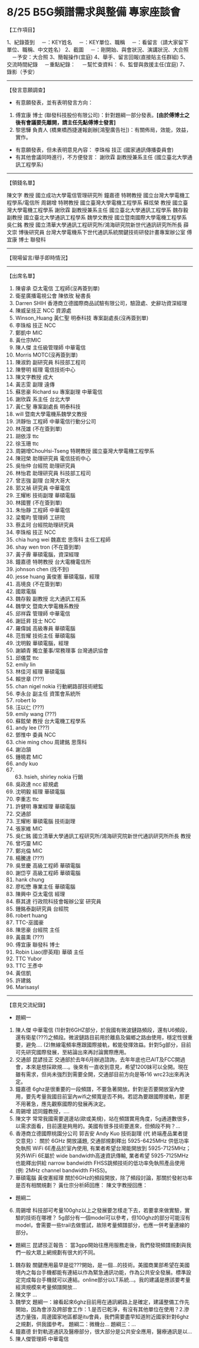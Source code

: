 # 8/25 B5G頻譜需求與整備 專家座談會
【工作項目】

1、紀錄簽到
　－：KEY姓名
　－：KEY單位、職稱
　－：看留言（請大家留下單位、職稱、中文姓名）
2、截圖
　－：剛開始、與會狀況、演講狀況、大合照
　－予安：大合照
3、簡報操作(宜庭)
4、舉手、留言回報(直接貼主任群組)
5、交流時間紀錄
　－重點紀錄：
　－幫忙查資料：
6、監督與救援主任(宜庭)
7、錄影（予安）


---

【發言意願調查】

* 有意願發表，並有表明發言方向：
1. 傅宜康 博士 (聯發科技股份有限公司)：針對題綱一部分發表。**[由於傅博士之後有會議要先離開，請主任先點傅博士發言]**
1. 黎思驊 負責人 (橋東橋西捷運報創辦[鴻聖廣告社])：有關佈局，效能，效益，實作。
* 有意願發表，但未表明意見內容：
李珠榕 技正 (國家通訊傳播委員會)
* 有其他會議同時進行，不方便發言：
謝欣霖 副教授兼系主任 (國立臺北大學通訊工程學系)


---

【領錢名單】

陳文字 教授	國立成功大學電信管理研究所
鐘嘉德 特聘教授	國立台灣大學電機工程學系/電信所
周錫增 特聘教授	國立臺灣大學電機工程學系
蘇炫榮 教授	國立臺灣大學電機工程學系
謝欣霖 副教授兼系主任	國立臺北大學通訊工程學系
魏存毅 副教授	國立臺北大學通訊工程學系
魏學文教授	國立暨南國際大學電機工程學系
吳仁銘 教授	國立清華大學通訊工程研究所/鴻海研究院新世代通訊研究所所長
薛文崇 博後研究員	台灣大學電機系下世代通訊系統關鍵技術研發計畫專案辦公室
傅宜康 博士 聯發科


---

【現場留言/舉手即時情況】


---

【出席名單】
1. 陳睿承 亞太電信 工程師(沒再簽到單)
1. 衛星廣播電視公會 陳依玫 秘書長
1. Darren SHIH 香港商立德國際商品試驗有限公司，驗證處、史辭功資深經理
1. 陳威呈技正 NCC 資源處 
1. Winson_Huang 黃仁聖 明泰科技 專案副處長(沒再簽到單)
1. 李珠榕 技正 NCC
2. 鄭凱中 MIC
4. 黃仕宗MIC
5. 陳人傑 主任級管理師 中華電信
6. Morris MOTC(沒再簽到單)
7. 陳淑鈞 副研究員 科技部工程司
8. 陳譽明 經理 電信技術中心
9. 陳文字教授 成大
10. 黃志雯 副理 遠傳
11. 蘇思豪 Richard su 專案副理 中華電信
12. 謝欣霖 系主任 台北大學
13. 黃仁聖 專案副處長 明泰科技
14. will 暨南大學電機系魏學文教授
15. 洪靜怡 工程師 中華電信行動分公司
16. 林茂雄 (不在簽到單)
17. 胡依淳 ttc
18. 徐玉珊 ttc
19. 周錫增ChouHsi-Tseng 特聘教授 國立臺灣大學電機工程學系
20. 陳冠榮 助理研究員 電信技術中心
21. 吳怡仲 台經院 助理研究員
22. 林怡君 助理研究員 科技部工程司
23. 曾志強 副理 台灣大哥大
24. 郭又禎 研究員 中華電信
25. 王耀彬 技術副理 華碩電腦
26. 林國豐 (不在簽到單)
27. 朱怡靜 工程師 中華電信
28. 梁蜀昀 管理師 工研院
29. 蔡孟珂 台經院助理研究員
30. 李珠榕 技正 NCC
31. chia hung wei 魏嘉宏 思霈科 主任工程師 
32. shay wen tron (不在簽到單)
33. 黃子霽 華碩電腦，資深經理
34. 鐘嘉德 特聘教授 台大電機電信所
35. johnson chen (找不到)
36. jesse huang 黃俊憲 華碩電腦，經理
37. 高境良 (不在簽到單)
38. 國眾電腦 
39. 魏存毅  副教授 北大通訊工程系
40. 魏學文 暨南大學電機系教授
41. 邱祥霖 管理師 中華電信
42. 謝廷昇 技士 NCC
43. 羅偉誠 高級專員 華碩電腦
44. 范哲耀 技術主任 華碩電腦
45. 沈明毅 華碩電腦，經理
46. 謝穎青 獨立董事/常務理事 台灣通訊協會
47. 邱儀萱 ttc
48. emily lin 
49. 林佳河 經理 華碩電腦
50. 賴世章 (???)
51. chan nigel nokia 行動網路部技術總監
52. 李永台 副主任 資策會系統所
53. robert lo 
54. 汪以仁 (???)
55. emily wang (???)
56. 蘇鉉榮 教授 台大電機工程學系
57. andy lee (???)
58. 鄧惟中 委員 NCC
59. chie ming chou 周建銘 思霈科
60. 謝泊頷
61. 鍾曉君 MIC
62. andy kuo 
63. 63. hsieh, shirley nokia 行銷
64. 吳政達 ncc 綜規處
65. 沈明毅 經理 華碩電腦
66. 李重志 ttc
67. 許健明 專業經理 華碩電腦
68. 交通部
69. 王耀彬 華碩電腦 技術副理 
70. 張家維 MIC
71. 吳仁銘 國立清華大學通訊工程研究所/鴻海研究院新世代通訊研究所所長 教授
72. 曾巧靈 MIC
73. 鄭兆倫 MIC
74. 楊騰達 (???)
75. 吳昱慶 高級工程師 華碩電腦
76. 謝岱亨 高級工程師 華碩電腦
77. hank chung
78. 廖松懋 專業主任 華碩電腦
79. 陳興中 亞太電信 經理
81. 蔡其達 行政院科技會報辦公室 研究員
82. 鍾銘泰副研究員 台經院 
83. robert huang
84. TTC-巫國豪 
85. 陳思豪 台經院 主任
86. 黃晨熏 (???)
87. 傅宜康 聯發科 博士
88. Robin Liao(廖英翔) 華碩 主任
89. TTC Yubor 
90. TTC 王彥中
91. 黃信凱
92. 許建銘
93. Marisasyl



---

【意見交流紀錄】
* 題綱一
1. 陳人傑 中華電信
(1)針對6GHZ部分，於我國有微波鏈路頻段，還有U6頻段，還有衛星(???)之頻段。微波鏈路目前用於離島及偏鄉之路由使用，穩定性很重要，避免....
(2)無線電頻率應跟國際接軌，較能發揮效益。針對5g部分，目前可先研究國際發展，至結論出來再討論實際應用。
2. 交通部 昆諺技正
交通部於去年6月辦過諮詢，去年年底也已AIT及FCC開過會，本來是想採歐規....。後來有一直收到意見，希望1200妹可以全開。現在雖有需求，但尚未強烈到需要全開，交通部目前方向是等r16 wrc23出來再決定。
3. 鐘嘉德
6ghz是很重要的一段頻譜，不要急著開放。針對是否要開放室內使用，要先考量我國目前室內wifi之頻寬是否不夠。若認為要跟國際接軌，那更不用著急，應先觀察國際的發展再決定。
4. 周錫增
認同鐘教授，....
5. 陳文字
常常我國需要選邊站(歐或美規)，站在頻譜實用角度，5g通道數很多，以需求面看，目前還是夠用的。美國有很多技術要進來，但頻段不夠？...
6. 香港商立德國際桃園分公司 郭吉安 Andy Kuo 技術副理 (代 終端產品業者提交意見)：
關於 6GHz 開放議題, 交通部規劃釋出 5925-6425MHz 供低功率免執照 WiFi 6E產品於室內使用, 有業者希望台灣能開放到 5925-7125MHz；
另外WiFi 6E屬於 wide bandwidth高速資訊傳輸, 業者希望 5925-7125MHz 也能釋出供給 narrow bandwidth FHSS跳頻技術的低功率免執照產品使用 (例: 2MHz channel bandwidth FHSS)。
7. 華碩電腦 黃俊憲經理
關於6GHz的頻段開放，除了頻段討論，那關於發射功率是否有相關規劃？
黃仕宗分析師回應：
陳文字教授回應：

* 題綱二
6. 周錫增
科技部可考量100ghz以上之發展要怎樣走下去，若要拿來做實驗，實驗的技術在哪裡？
5g部分有一個model可以參考，但100ghz的部分可能沒有model，會需要一些trail去做嘗試，故除考量頻譜部分，也應一併考量連線的部分。

* 題綱三
昆諺技正報告：
當3gpp開始往應用服務走後，我們發現頻譜規劃與我們一般大眾上網規劃有很大的不同。
1. 魏存毅
關鍵應用最早是從???開始，是一個...的技術。美國商業部希望在美國境內之每台手機都能有連結以作為緊急通訊功能，作為公共安全發展。標準設定完成每台手機就可以連結。online部分以LT系統...。我的建議是應該要考量經濟規模來考量頻譜開放...
2. 陳文字
...
3. 魏學文
題綱一：線看起來6ghz目前用在通訊網路上是確定，建議整備工作先開始，因為會涉及跨部會工作：1.是否已乾淨，有沒有其他單位在使用？2.滲透力量強，周邊國家地區都是itu會員，我們需要盡早知道附近國家針對6ghz之規劃，供我國參考。
題綱二：微機台...
題綱三：...
4. 鐘嘉德
針對軌道通訊及醫療部分，很大部分是公共安全應用，醫療通訊是以...
5. 陳人傑管理師 中華電信
